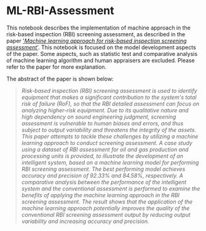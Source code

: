 # ML-RBI-Assessment

This notebook describes the implementation of machine approach in the risk-based inspection (RBI) screening assessment, as described in the paper ['*Machine learning approach for risk-based inspection screening assessment*'](https://www.sciencedirect.com/science/article/pii/S0951832018301662). This notebook is focused on the model development aspects of the paper. Some aspects, such as statistic test and comparative analysis of machine learning algorithm and human appraisers are excluded. Please refer to the paper for more explanation.

The abstract of the paper is shown below:
> *Risk-based inspection (RBI) screening assessment is used to identify equipment that makes a significant contribution to the system's total risk of failure (RoF), so that the RBI detailed assessment can focus on analyzing higher-risk equipment. Due to its qualitative nature and high dependency on sound engineering judgment, screening assessment is vulnerable to human biases and errors, and thus subject to output variability and threatens the integrity of the assets. This paper attempts to tackle these challenges by utilizing a machine learning approach to conduct screening assessment. A case study using a dataset of RBI assessment for oil and gas production and processing units is provided, to illustrate the development of an intelligent system, based on a machine learning model for performing RBI screening assessment. The best performing model achieves accuracy and precision of 92.33% and 84.58%, respectively. A comparative analysis between the performance of the intelligent system and the conventional assessment is performed to examine the benefits of applying the machine learning approach in the RBI screening assessment. The result shows that the application of the machine learning approach potentially improves the quality of the conventional RBI screening assessment output by reducing output variability and increasing accuracy and precision.*

